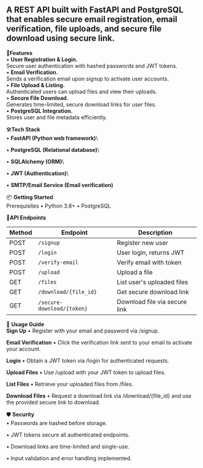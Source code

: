 ## A REST API built with FastAPI and PostgreSQL that enables secure email registration, email verification, file uploads, and secure file download using secure link.

🚀**Features**\
• **User Registration & Login.**\
  Secure user authentication with hashed passwords and JWT tokens.\
• **Email Verification.**\
  Sends a verification email upon signup to activate user accounts.\
• **File Upload & Listing.**\
  Authenticated users can upload files and view their uploads.\
• **Secure File Download.**\
  Generates time-limited, secure download links for user files.\
• **PostgreSQL Integration.**\
  Stores user and file metadata efficiently.

🛠️**Tech Stack** \
• **FastAPI (Python web framework)**\

• **PostgreSQL (Relational database)**\

• **SQLAlchemy (ORM)**\

• **JWT (Authentication)**\

• **SMTP/Email Service (Email verification)**



📦 **Getting Started**\
 Prerequisites
 • Python 3.8+
 • PostgreSQL



📖**API Endpoints**

| Method | Endpoint                    | Description                       |
|--------|-----------------------------|-----------------------------------|
| POST   | `/signup`                   | Register new user                 |
| POST   | `/login`                    | User login, returns JWT           |
| POST   | `/verify-email`             | Verify email with token           |
| POST   | `/upload`                   | Upload a file                     |
| GET    | `/files`                    | List user's uploaded files        |
| GET    | `/download/{file_id}`       | Get secure download link          |
| GET    | `/secure-download/{token}`  | Download file via secure link     |



🔑 **Usage Guide**\
**Sign Up**
• Register with your email and password via /signup.

**Email Verification**
• Click the verification link sent to your email to activate your account.

**Login**
• Obtain a JWT token via /login for authenticated requests.

**Upload Files**
• Use /upload with your JWT token to upload files.

**List Files**
• Retrieve your uploaded files from /files.

**Download Files**
• Request a download link via /download/{file_id} and use the provided secure link to download.




🛡️ **Security**\
• Passwords are hashed before storage.

• JWT tokens secure all authenticated endpoints.

• Download links are time-limited and single-use.

• Input validation and error handling implemented.


